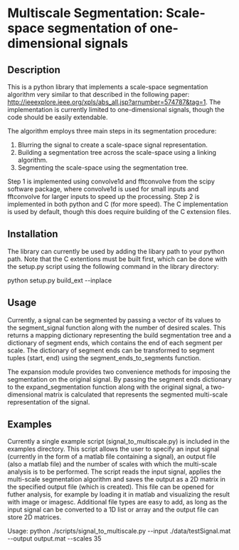 Multiscale Segmentation: Scale-space segmentation of one-dimensional signals
=============================================================================

## Description

This is a python library that implements a scale-space segmentation algorithm very similar to that described in the following paper: http://ieeexplore.ieee.org/xpls/abs_all.jsp?arnumber=574787&tag=1. The implementation is currently limited to one-dimensional signals, though the code should be easily extendable.

The algorithm employs three main steps in its segmentation procedure:

1. Blurring the signal to create a scale-space signal representation.
2. Building a segmentation tree across the scale-space using a linking algorithm.
3. Segmenting the scale-space using the segmentation tree.

Step 1 is implemented using convolve1d and fftconvolve from the scipy software package, where convolve1d is used for small inputs and fftconvolve for larger inputs to speed up the processing. Step 2 is implemented in both python and C (for more speed). The C implementation is used by default, though this does require building of the C extension files.

## Installation

The library can currently be used by adding the libary path to your python path. Note that the C extentions must be built first, which can be done with the setup.py script using the following command in the library directory: 

python setup.py build_ext --inplace

## Usage

Currently, a signal can be segmented by passing a vector of its values to the segment_signal function along with the number of desired scales. This returns a mapping dictionary representing the build segmentation tree and a dictionary of segment ends, which contains the end of each segment per scale. The dictionary of segment ends can be transformed to segment tuples (start, end) using the segment_ends_to_segments function.

The expansion module provides two convenience methods for imposing the segmentation on the original signal. By passing the segment ends dictionary to the expand_segmentation function along with the original signal, a two-dimensional matrix is calculated that represents the segmented multi-scale representation of the signal.

## Examples

Currently a single example script (signal_to_multiscale.py) is included in the examples directory. This script allows the user to specify an input signal (currently in the form of a matlab file containing a signal), an output file (also a matlab file) and the number of scales with which the multi-scale analysis is to be performed. The script reads the input signal, applies the multi-scale segmentation algorithm and saves the output as a 2D matrix in the specified output file (which is created). This file can be opened for futher analysis, for example by loading it in matlab and visualizing the result with image or imagesc. Additional file types are easy to add, as long as the input signal can be converted to a 1D list or array and the output file can store 2D matrices.

Usage: python ./scripts/signal_to_multiscale.py --input ./data/testSignal.mat --output output.mat --scales 35